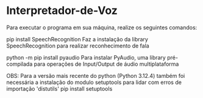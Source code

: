 # Interpretador-de-Voz
Para executar o programa em sua máquina, realize os seguintes comandos:

pip install SpeechRecognition
Faz a instalação da library SpeechRecognition para realizar reconhecimento de fala

python -m pip install pyaudio
Para instalar PyAudio, uma library pré-compilada para operações de Input/Output de áudio multiplataforma


OBS: Para a versão mais recente do python (Python 3.12.4) também foi necessária a instalação do modulo setuptools para lidar com erros de importação 'distutils'
pip install setuptools
